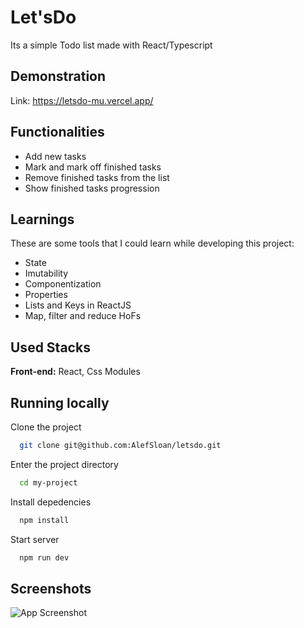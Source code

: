 # Let'sDo

Its a simple Todo list made with React/Typescript


## Demonstration

Link: https://letsdo-mu.vercel.app/
## Functionalities

- Add new tasks
- Mark and mark off finished tasks
- Remove finished tasks from the list
- Show finished tasks progression


## Learnings

These are some tools that I could learn while developing this project:

- State
- Imutability
- Componentization
- Properties
- Lists and Keys in ReactJS
- Map, filter and reduce HoFs

## Used Stacks

**Front-end:** React, Css Modules

## Running locally

Clone the project

```bash
  git clone git@github.com:AlefSloan/letsdo.git
```

Enter the project directory

```bash
  cd my-project
```

Install depedencies

```bash
  npm install
```

Start server

```bash
  npm run dev
```


## Screenshots

![App Screenshot](./src/assets/Screen1.png "LetsDo Project")
